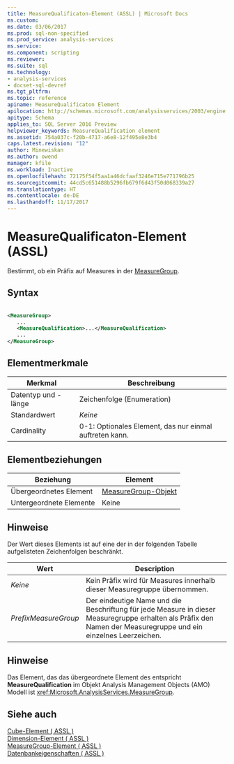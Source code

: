 ```yaml
---
title: MeasureQualificaton-Element (ASSL) | Microsoft Docs
ms.custom: 
ms.date: 03/06/2017
ms.prod: sql-non-specified
ms.prod_service: analysis-services
ms.service: 
ms.component: scripting
ms.reviewer: 
ms.suite: sql
ms.technology:
- analysis-services
- docset-sql-devref
ms.tgt_pltfrm: 
ms.topic: reference
apiname: MeasureQualificaton Element
apilocation: http://schemas.microsoft.com/analysisservices/2003/engine
apitype: Schema
applies_to: SQL Server 2016 Preview
helpviewer_keywords: MeasureQualification element
ms.assetid: 754a037c-f20b-4717-a6e8-12f495e8e3b4
caps.latest.revision: "12"
author: Minewiskan
ms.author: owend
manager: kfile
ms.workload: Inactive
ms.openlocfilehash: 72175f54f5aa1a46dcfaaf3246e715e771796b25
ms.sourcegitcommit: 44cd5c651488b5296fb679f6d43f50d068339a27
ms.translationtype: HT
ms.contentlocale: de-DE
ms.lasthandoff: 11/17/2017
---
```

# <a name="measurequalificaton-element-assl"></a>MeasureQualificaton-Element (ASSL)
  Bestimmt, ob ein Präfix auf Measures in der [MeasureGroup](../../../analysis-services/scripting/objects/measuregroup-element-assl.md).  
  
## <a name="syntax"></a>Syntax  
  
```xml  
  
<MeasureGroup>  
   ...  
   <MeasureQualification>...</MeasureQualification>  
   ...  
</MeasureGroup>  
```  
  
## <a name="element-characteristics"></a>Elementmerkmale  
  
|Merkmal|Beschreibung|  
|--------------------|-----------------|  
|Datentyp und -länge|Zeichenfolge (Enumeration)|  
|Standardwert|*Keine*|  
|Cardinality|0-1: Optionales Element, das nur einmal auftreten kann.|  
  
## <a name="element-relationships"></a>Elementbeziehungen  
  
|Beziehung|Element|  
|------------------|-------------|  
|Übergeordnetes Element|[MeasureGroup-Objekt](../../../analysis-services/scripting/objects/measuregroup-element-assl.md)|  
|Untergeordnete Elemente|Keine|  
  
## <a name="remarks"></a>Hinweise  
 Der Wert dieses Elements ist auf eine der in der folgenden Tabelle aufgelisteten Zeichenfolgen beschränkt.  
  
|Wert|Description|  
|-----------|-----------------|  
|*Keine*|Kein Präfix wird für Measures innerhalb dieser Measuregruppe übernommen.|  
|*PrefixMeasureGroup*|Der eindeutige Name und die Beschriftung für jede Measure in dieser Measuregruppe erhalten als Präfix den Namen der Measuregruppe und ein einzelnes Leerzeichen.|  
  
## <a name="remarks"></a>Hinweise  
 Das Element, das das übergeordnete Element des entspricht **MeasureQualification** im Objekt Analysis Management Objects (AMO) Modell ist <xref:Microsoft.AnalysisServices.MeasureGroup>.  
  
## <a name="see-also"></a>Siehe auch  
 [Cube-Element &#40; ASSL &#41;](../../../analysis-services/scripting/objects/cube-element-assl.md)   
 [Dimension-Element &#40; ASSL &#41;](../../../analysis-services/scripting/objects/dimension-element-assl.md)   
 [MeasureGroup-Element &#40; ASSL &#41;](../../../analysis-services/scripting/objects/measuregroup-element-assl.md)   
 [Datenbankeigenschaften &#40; ASSL &#41;](../../../analysis-services/scripting/properties/properties-assl.md)  
  
  
